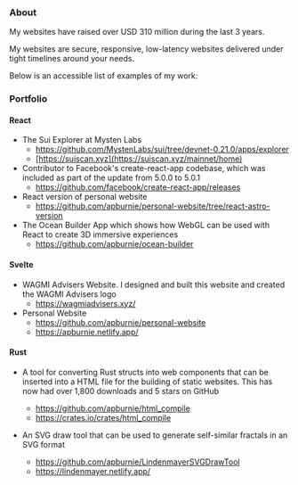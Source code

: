 ### About

My websites have raised over USD 310 million during the last 3 years. 

My websites are secure, responsive, low-latency websites delivered under tight timelines around your needs. 

Below is an accessible list of examples of my work: 

### Portfolio

#### React

* The Sui Explorer at Mysten Labs
    - https://github.com/MystenLabs/sui/tree/devnet-0.21.0/apps/explorer
    - [https://suiscan.xyz](https://suiscan.xyz/mainnet/home)
* Contributor to Facebook's create-react-app codebase, which was included as part of the update from 5.0.0 to 5.0.1
    - https://github.com/facebook/create-react-app/releases
* React version of personal website
     - https://github.com/apburnie/personal-website/tree/react-astro-version
* The Ocean Builder App which shows how WebGL can be used with React to create 3D immersive experiences
     - https://github.com/apburnie/ocean-builder
 
#### Svelte
* WAGMI Advisers Website. I designed and built this website and created the WAGMI Advisers logo
    - https://wagmiadvisers.xyz/
* Personal Website
    - https://github.com/apburnie/personal-website
    - https://apburnie.netlify.app/

#### Rust

* A tool for converting Rust structs into web components that can be inserted into a HTML file for the building of static websites. This has now had over 1,800 downloads and 5 stars on GitHub
    - https://github.com/apburnie/html_compile
    - https://crates.io/crates/html_compile

* An SVG draw tool that can be used to generate self-similar fractals in an SVG format
    - https://github.com/apburnie/LindenmayerSVGDrawTool
    - https://lindenmayer.netlify.app/
